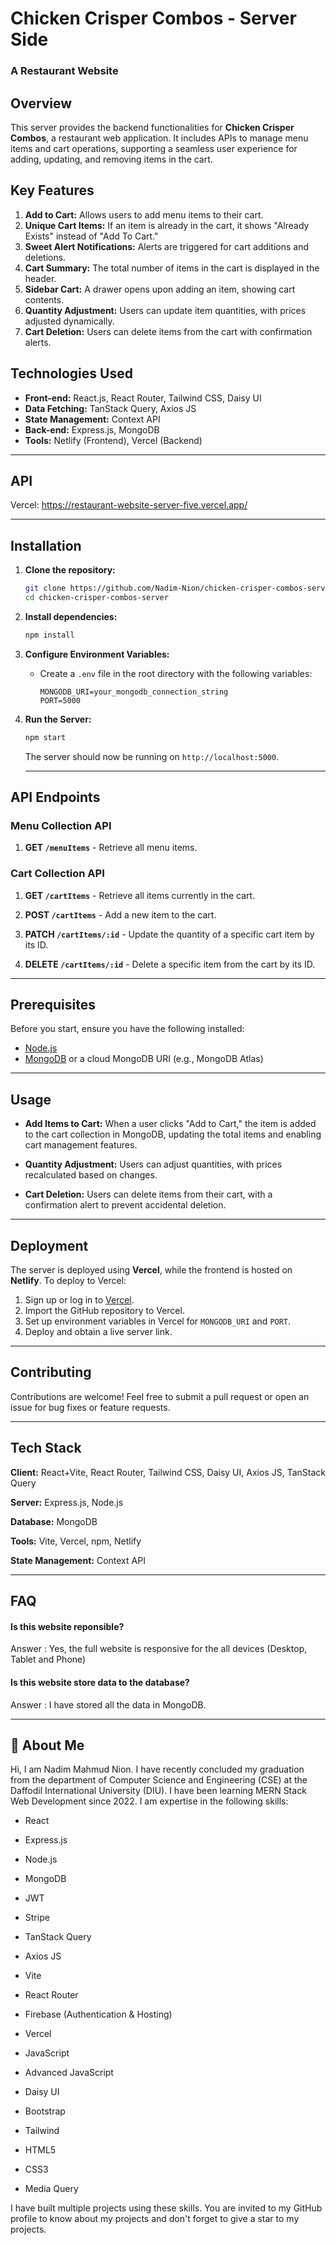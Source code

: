 # **Chicken Crisper Combos - Server Side**
### A Restaurant Website

## Overview

This server provides the backend functionalities for **Chicken Crisper Combos**, a restaurant web application. It includes APIs to manage menu items and cart operations, supporting a seamless user experience for adding, updating, and removing items in the cart.

## Key Features

1. **Add to Cart:** Allows users to add menu items to their cart.
2. **Unique Cart Items:** If an item is already in the cart, it shows "Already Exists" instead of "Add To Cart."
3. **Sweet Alert Notifications:** Alerts are triggered for cart additions and deletions.
4. **Cart Summary:** The total number of items in the cart is displayed in the header.
5. **Sidebar Cart:** A drawer opens upon adding an item, showing cart contents.
6. **Quantity Adjustment:** Users can update item quantities, with prices adjusted dynamically.
7. **Cart Deletion:** Users can delete items from the cart with confirmation alerts.

## Technologies Used

- **Front-end:** React.js, React Router, Tailwind CSS, Daisy UI
- **Data Fetching:** TanStack Query, Axios JS
- **State Management:** Context API
- **Back-end:** Express.js, MongoDB
- **Tools:** Netlify (Frontend), Vercel (Backend)

---
## API

Vercel: https://restaurant-website-server-five.vercel.app/

---
## Installation

1. **Clone the repository:**
   ```bash
   git clone https://github.com/Nadim-Nion/chicken-crisper-combos-server.git
   cd chicken-crisper-combos-server
   ```

2. **Install dependencies:**
   ```bash
   npm install
   ```

3. **Configure Environment Variables:**
   - Create a `.env` file in the root directory with the following variables:
     ```plaintext
     MONGODB_URI=your_mongodb_connection_string
     PORT=5000
     ```

4. **Run the Server:**
   ```bash
   npm start
   ```
   The server should now be running on `http://localhost:5000`.

   ---
    
## API Endpoints

### Menu Collection API

1. **GET `/menuItems`** - Retrieve all menu items.

### Cart Collection API

1. **GET `/cartItems`** - Retrieve all items currently in the cart.
   
2. **POST `/cartItems`** - Add a new item to the cart.

3. **PATCH `/cartItems/:id`** - Update the quantity of a specific cart item by its ID.

4. **DELETE `/cartItems/:id`** - Delete a specific item from the cart by its ID.

---
## Prerequisites

Before you start, ensure you have the following installed:

- [Node.js](https://nodejs.org/en/)
- [MongoDB](https://www.mongodb.com/try/download/community) or a cloud MongoDB URI (e.g., MongoDB Atlas)

---
## Usage

- **Add Items to Cart:** When a user clicks "Add to Cart," the item is added to the cart collection in MongoDB, updating the total items and enabling cart management features.

- **Quantity Adjustment:** Users can adjust quantities, with prices recalculated based on changes.

- **Cart Deletion:** Users can delete items from their cart, with a confirmation alert to prevent accidental deletion.

---
## Deployment

The server is deployed using **Vercel**, while the frontend is hosted on **Netlify**. To deploy to Vercel:

1. Sign up or log in to [Vercel](https://vercel.com/).
2. Import the GitHub repository to Vercel.
3. Set up environment variables in Vercel for `MONGODB_URI` and `PORT`.
4. Deploy and obtain a live server link.

---


## Contributing

Contributions are welcome! Feel free to submit a pull request or open an issue for bug fixes or feature requests.

---


## Tech Stack

**Client:** React+Vite, React Router, Tailwind CSS, Daisy UI, Axios JS, TanStack Query

**Server:** Express.js, Node.js

**Database:** MongoDB

**Tools:** Vite, Vercel, npm, Netlify

**State Management:** Context API

---
## FAQ

#### Is this website reponsible?
Answer : Yes, the full website is responsive for the all devices (Desktop, Tablet and Phone)

#### Is this website store data to the database?
Answer : I have stored all the data in MongoDB.

---

## 🚀 About Me
Hi, I am Nadim Mahmud Nion. I have recently concluded my graduation from the department of Computer Science and Engineering (CSE) at the Daffodil International University (DIU). I have been learning MERN Stack Web Development since 2022. I am expertise in the following skills:

* React

* Express.js

* Node.js

* MongoDB

* JWT

* Stripe

* TanStack Query

* Axios JS

* Vite

* React Router

* Firebase (Authentication & Hosting)

* Vercel

* JavaScript

* Advanced JavaScript

* Daisy UI

* Bootstrap

* Tailwind

* HTML5

* CSS3

* Media Query

I have built multiple projects using these skills. You are invited to my GitHub profile to know about my projects and don't forget to give a star to my projects.
